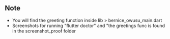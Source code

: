 ## Note

- You will find the greeting function inside lib > bernice_owusu_main.dart
- Screenshots for running "flutter doctor" and "the greetings func is found in the screenshot_proof folder

